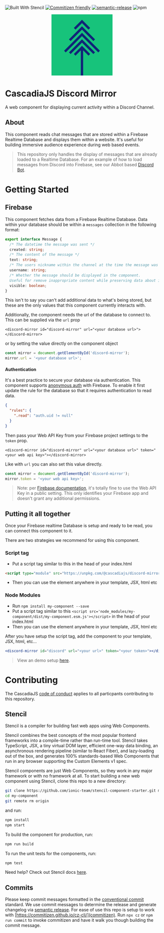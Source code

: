 ![Built With Stencil](https://img.shields.io/badge/-Built%20With%20Stencil-16161d.svg?logo=data%3Aimage%2Fsvg%2Bxml%3Bbase64%2CPD94bWwgdmVyc2lvbj0iMS4wIiBlbmNvZGluZz0idXRmLTgiPz4KPCEtLSBHZW5lcmF0b3I6IEFkb2JlIElsbHVzdHJhdG9yIDE5LjIuMSwgU1ZHIEV4cG9ydCBQbHVnLUluIC4gU1ZHIFZlcnNpb246IDYuMDAgQnVpbGQgMCkgIC0tPgo8c3ZnIHZlcnNpb249IjEuMSIgaWQ9IkxheWVyXzEiIHhtbG5zPSJodHRwOi8vd3d3LnczLm9yZy8yMDAwL3N2ZyIgeG1sbnM6eGxpbms9Imh0dHA6Ly93d3cudzMub3JnLzE5OTkveGxpbmsiIHg9IjBweCIgeT0iMHB4IgoJIHZpZXdCb3g9IjAgMCA1MTIgNTEyIiBzdHlsZT0iZW5hYmxlLWJhY2tncm91bmQ6bmV3IDAgMCA1MTIgNTEyOyIgeG1sOnNwYWNlPSJwcmVzZXJ2ZSI%2BCjxzdHlsZSB0eXBlPSJ0ZXh0L2NzcyI%2BCgkuc3Qwe2ZpbGw6I0ZGRkZGRjt9Cjwvc3R5bGU%2BCjxwYXRoIGNsYXNzPSJzdDAiIGQ9Ik00MjQuNywzNzMuOWMwLDM3LjYtNTUuMSw2OC42LTkyLjcsNjguNkgxODAuNGMtMzcuOSwwLTkyLjctMzAuNy05Mi43LTY4LjZ2LTMuNmgzMzYuOVYzNzMuOXoiLz4KPHBhdGggY2xhc3M9InN0MCIgZD0iTTQyNC43LDI5Mi4xSDE4MC40Yy0zNy42LDAtOTIuNy0zMS05Mi43LTY4LjZ2LTMuNkgzMzJjMzcuNiwwLDkyLjcsMzEsOTIuNyw2OC42VjI5Mi4xeiIvPgo8cGF0aCBjbGFzcz0ic3QwIiBkPSJNNDI0LjcsMTQxLjdIODcuN3YtMy42YzAtMzcuNiw1NC44LTY4LjYsOTIuNy02OC42SDMzMmMzNy45LDAsOTIuNywzMC43LDkyLjcsNjguNlYxNDEuN3oiLz4KPC9zdmc%2BCg%3D%3D&colorA=16161d&style=flat-square)
[![Commitizen friendly](https://img.shields.io/badge/commitizen-friendly-brightgreen.svg)](http://commitizen.github.io/cz-cli/)
[![semantic-release](https://img.shields.io/badge/%20%20%F0%9F%93%A6%F0%9F%9A%80-semantic--release-e10079.svg)](https://github.com/semantic-release/semantic-release)
![npm](https://img.shields.io/npm/v/@cascadiajs/discord-mirror)

<p align="center" >
  <img src="cjs-logo.png" alt="CascadiaJS Logo" width="200" />
</p>

# CascadiaJS Discord Mirror

A web component for displaying current activity within a Discord Channel.

## About

This component reads chat messages that are stored within a Firebase Realtime Database and displays them within a website. It's useful for building immersive audience experience during web based events.

> This repository only handles the display of messages that are already loaded to a Realtime Database. For an example of how to load messages from Discord into Firebase, see our Abbot based [Discord Bot](https://github.com/bniedermeyer/CascadiaJS-Discord-Mirror-Bot).

# Getting Started

## Firebase

This component fetches data from a Firebase Realtime Database. Data within your database should be within a `messages` collection in the following format:

```ts
export interface Message {
  /* The datetime the message was sent */
  created: string;
  /* The content of the message */
  text: string;
  /* The users nickname within the channel at the time the message was sent */
  username: string;
  /* Whether the message should be displayed in the component. 
  Useful for remove inappropriate content while preserving data about it being sent  */
  visible: boolean;
}
```

This isn't to say you can't add additional data to what's being stored, but these are the only values that this component currently interacts with.

Additionally, the component needs the url of the database to connect to. This can be supplied via the `url` prop

```tsx
<discord-mirror id="discord-mirror" url="<your database url>"></discord-mirror>
```

or by setting the value directly on the component object

```js
const mirror = document.getElementById('discord-mirror');
mirror.url = '<your database url>';
```

#### Authentication

It's a best practice to secure your database via authentication. This component supports [anonymous auth](https://firebase.google.com/docs/auth/web/anonymous-auth) with Firebase. To enable it first update the rule for the database so that it requires authentication to read data.

```json
{
  "rules": {
    ".read": "auth.uid != null"
  }
}
```

Then pass your Web API Key from your Firebase project settings to the `token` prop.

```tsx
<discord-mirror id="discord-mirror" url="<your database url>" token="<your web api key>"></discord-mirror>
```

Like with `url` you can also set this value directly.

```js
const mirror = document.getElementById('discord-mirror');
mirror.token = '<your web api key>';
```

> Note: per [Firebase documentation](https://firebase.google.com/docs/projects/api-keys), it's totally fine to use the Web API Key in a public setting. This only identifies your Firebase app and doesn't grant any additional permissions.

## Putting it all together

Once your Firebase realtime Database is setup and ready to be read, you can connect this component to it.

There are two strategies we recommend for using this component.

### Script tag

- Put a script tag similar to this in the head of your index.html

```html
<script type="module" src="https://unpkg.com/@cascadiajs/discord-mirror/dist/discord-mirror/discord-mirror.esm.js"></script>
```

- Then you can use the element anywhere in your template, JSX, html etc

### Node Modules

- Run `npm install my-component --save`
- Put a script tag similar to this `<script src='node_modules/my-component/dist/my-component.esm.js'></script>` in the head of your index.html
- Then you can use the element anywhere in your template, JSX, html etc

After you have setup the script tag, add the component to your template, JSX, html, etc...

```jsx
<discord-mirror id="discord" url="<your url>" token="<your token>"></discord-mirror>
```

> View an demo setup [here](https://codesandbox.io/s/cjs-discord-demo-q66yo?file=/index.html).

# Contributing

The CascadiaJS [code of conduct](https://2021.cascadiajs.com/code-of-conduct) applies to all particpants contributing to this repository.

## Stencil

Stencil is a compiler for building fast web apps using Web Components.

Stencil combines the best concepts of the most popular frontend frameworks into a compile-time rather than run-time tool. Stencil takes TypeScript, JSX, a tiny virtual DOM layer, efficient one-way data binding, an asynchronous rendering pipeline (similar to React Fiber), and lazy-loading out of the box, and generates 100% standards-based Web Components that run in any browser supporting the Custom Elements v1 spec.

Stencil components are just Web Components, so they work in any major framework or with no framework at all.
To start building a new web component using Stencil, clone this repo to a new directory:

```bash
git clone https://github.com/ionic-team/stencil-component-starter.git my-component
cd my-component
git remote rm origin
```

and run:

```bash
npm install
npm start
```

To build the component for production, run:

```bash
npm run build
```

To run the unit tests for the components, run:

```bash
npm test
```

Need help? Check out Stencil docs [here](https://stenciljs.com/docs/my-first-component).

## Commits

Please keep commit messages formatted in the [conventional commit](https://www.conventionalcommits.org/en/v1.0.0-beta.2/) standard. We use commit messages to determine the release and generate changelog via [semantic release](https://semantic-release.gitbook.io/semantic-release/). For ease of use this repo is setup to work with [https://commitizen.github.io/cz-cli/](commitizen). Run `npx cz` or `npm run commit` to invoke commitizen and have it walk you though building the commit message.
